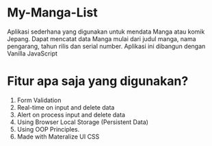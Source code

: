 # My-Manga-List
Aplikasi sederhana yang digunakan untuk mendata Manga atau komik Jepang. Dapat mencatat data Manga mulai dari judul manga, nama pengarang, tahun rilis dan serial number.
Aplikasi ini dibangun dengan Vanilla JavaScript

# Fitur apa saja yang digunakan?
1. Form Validation
2. Real-time on input and delete data
3. Alert on process input and delete data
4. Using Browser Local Storage (Persistent Data)
5. Using OOP Principles.
6. Made with Materalize UI CSS
